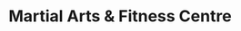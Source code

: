 ---
title: "Martial Arts & Fitness Centre"
url: /barry/martial-arts-and-fitness-centre/
shop: sports
---
